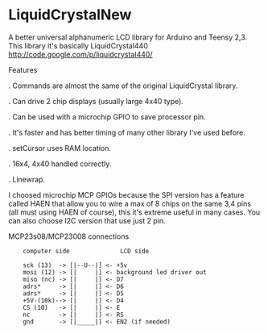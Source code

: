 LiquidCrystalNew
================

A better universal alphanumeric LCD library for Arduino and Teensy 2,3.
This library it's basically LiquidCrystal440 http://code.google.com/p/liquidcrystal440/

Features

. Commands are almost the same of the original LiquidCrystal library.

. Can drive 2 chip displays (usually large 4x40 type).

. Can be used with a microchip GPIO to save processor pin.

. It's faster and has better timing of many other library I've used before.

. setCursor uses RAM location.

. 16x4, 4x40 handled correctly.

. Linewrap.


I choosed microchip MCP GPIOs because the SPI version has a feature called HAEN that 
allow you to wire a max of 8 chips on the same 3,4 pins (all must using HAEN of course),
this it's extreme useful in many cases. You can also choose I2C version that use just 2 pin.

MCP23s08/MCP23008 connections

        computer side              LCD side
                           
        sck (13)  -> [|--U--|] <- +5v
        mosi (12) -> [|     |] <- background led driver out
        miso (nc) -> [|     |] <- D7
        adrs*     -> [|     |] <- D6
        adrs*     -> [|     |] <- D5
        +5V-(10k)--> [|     |] <- D4
        CS (10)   -> [|     |] <- E
        nc        -> [|     |] <- RS
        gnd       -> [|_____|] <- EN2 (if needed)
